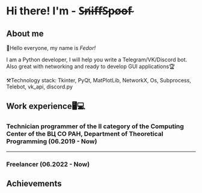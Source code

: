 # Hi there! I'm - S̶n̸i̶f̴f̴S̵p̴o̸o̶f̴
## About me 
🎯Hello everyone, my name is *Fedor!*

I am a Python developer, I will help you write a Telegram/VK/Discord bot. Also great with networking and ready to develop GUI applications🏆

⚒Technology stack: Tkinter, PyQt, MatPlotLib, NetworkX, Os, Subprocess, Telebot, vk_api, discord.py

## Work experience🖥💻
### Technician programmer of the II category of the Computing Center of the ВЦ СО РАН, Department of Theoretical Programming (06.2019 - Now)
---
### Freelancer (06.2022 - Now)

## Achievements

<!---
SniffSpoof/SniffSpoof is a ✨ special ✨ repository because its `README.md` (this file) appears on your GitHub profile.
You can click the Preview link to take a look at your changes.
--->
